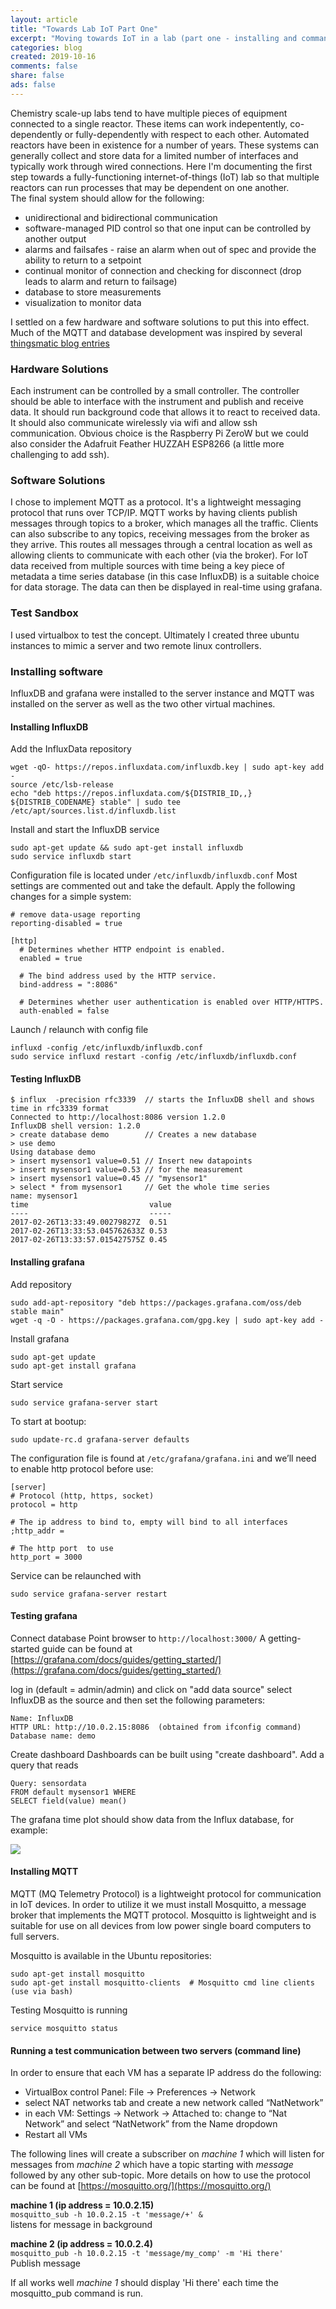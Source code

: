 ```yaml
---
layout: article
title: "Towards Lab IoT Part One"
excerpt: "Moving towards IoT in a lab (part one - installing and command-line testing)"
categories: blog
created: 2019-10-16
comments: false
share: false
ads: false
---
```


Chemistry scale-up labs tend to have multiple pieces of equipment connected to a single reactor.  These items can work indepentently, co-dependently or fully-dependently with respect to each other.  Automated reactors have been in existence for a number of years.  These systems can generally collect and store data for a limited number of interfaces and typically work through wired connections.  Here I'm documenting the first step towards a fully-functioning internet-of-things (IoT) lab so that multiple reactors can run processes that may be dependent on one another.  
The final system should allow for the following:

-  unidirectional and bidirectional communication
-  software-managed PID control so that one input can be controlled by another output
-  alarms and failsafes - raise an alarm when out of spec and provide the ability to return to a setpoint
-  continual monitor of connection and checking for disconnect (drop leads to alarm and return to failsage)
-  database to store measurements
-  visualization to monitor data

I settled on a few hardware and software solutions to put this into effect.  Much of the MQTT and database development was inspired by several [thingsmatic blog entries](https://thingsmatic.com/2016/06/24/a-self-hosted-mqtt-environment-for-internet-of-things-part-1/)

### Hardware Solutions
Each instrument can be controlled by a small controller.  The controller should be able to interface with the instrument and publish and receive data.  It should run background code that allows it to react to received data.  It should also communicate wirelessly via wifi and allow ssh communication.  Obvious choice is the Raspberry Pi ZeroW but we could also consider the Adafruit Feather HUZZAH ESP8266 (a little more challenging to add ssh).

### Software Solutions
I chose to implement MQTT as a protocol.  It's a lightweight messaging protocol that runs over TCP/IP.  MQTT works by having clients publish messages through topics to a broker, which manages all the traffic.  Clients can also subscribe to any topics, receiving messages from the broker as they arrive.  This routes all messages through a central location as well as allowing clients to communicate with each other (via the broker).  For IoT data received from multiple sources with time being a key piece of metadata a time series database (in this case InfluxDB) is a suitable choice for data storage.  The data can then be displayed in real-time using grafana.

### Test Sandbox
I used virtualbox to test the concept.  Ultimately I created three ubuntu instances to mimic a server and two remote linux controllers.

### Installing software

InfluxDB and grafana were installed to the server instance and MQTT was installed on the server as well as the two other virtual machines.

#### Installing InfluxDB
Add the InfluxData repository
```
wget -qO- https://repos.influxdata.com/influxdb.key | sudo apt-key add -
source /etc/lsb-release
echo "deb https://repos.influxdata.com/${DISTRIB_ID,,} ${DISTRIB_CODENAME} stable" | sudo tee /etc/apt/sources.list.d/influxdb.list
```
Install and start the InfluxDB service
```
sudo apt-get update && sudo apt-get install influxdb
sudo service influxdb start
```
Configuration file is located under `/etc/influxdb/influxdb.conf`
Most settings are commented out and take the default.  Apply the following changes for a simple system:
```
# remove data-usage reporting
reporting-disabled = true

[http]
  # Determines whether HTTP endpoint is enabled.
  enabled = true

  # The bind address used by the HTTP service.
  bind-address = ":8086"

  # Determines whether user authentication is enabled over HTTP/HTTPS.
  auth-enabled = false
```
Launch / relaunch with config file
```
influxd -config /etc/influxdb/influxdb.conf
sudo service influxd restart -config /etc/influxdb/influxdb.conf
```

#### Testing InfluxDB

```
$ influx  -precision rfc3339  // starts the InfluxDB shell and shows time in rfc3339 format
Connected to http://localhost:8086 version 1.2.0
InfluxDB shell version: 1.2.0
> create database demo        // Creates a new database
> use demo
Using database demo
> insert mysensor1 value=0.51 // Insert new datapoints
> insert mysensor1 value=0.53 // for the measurement
> insert mysensor1 value=0.45 // "mysensor1"
> select * from mysensor1     // Get the whole time series
name: mysensor1                
time                           value
----                           -----
2017-02-26T13:33:49.00279827Z  0.51
2017-02-26T13:33:53.045762633Z 0.53
2017-02-26T13:33:57.015427575Z 0.45
```

#### Installing grafana

Add repository
```
sudo add-apt-repository "deb https://packages.grafana.com/oss/deb stable main"
wget -q -O - https://packages.grafana.com/gpg.key | sudo apt-key add -
```

Install grafana
```
sudo apt-get update
sudo apt-get install grafana
```

Start service
```
sudo service grafana-server start
```

To start at bootup:
```
sudo update-rc.d grafana-server defaults
```

The configuration file is found at `/etc/grafana/grafana.ini` and we’ll need to enable http protocol before use:
```
[server]
# Protocol (http, https, socket)
protocol = http

# The ip address to bind to, empty will bind to all interfaces
;http_addr =

# The http port  to use
http_port = 3000
```

Service can be relaunched with
```
sudo service grafana-server restart
```

#### Testing grafana

Connect database
Point browser to `http://localhost:3000/`
A getting-started guide can be found at [https://grafana.com/docs/guides/getting_started/](https://grafana.com/docs/guides/getting_started/)

log in (default = admin/admin) and click on "add data source"
select InfluxDB as the source and then set the following parameters:
```
Name: InfluxDB
HTTP URL: http://10.0.2.15:8086  (obtained from ifconfig command)
Database name: demo
```

Create dashboard
Dashboards can be built using "create dashboard".
Add a query that reads 
```
Query: sensordata
FROM default mysensor1 WHERE
SELECT field(value) mean()
```

The grafana time plot should show data from the Influx database, for example:

![](/images/drafts/grafana_example.png)

#### Installing MQTT

MQTT (MQ Telemetry Protocol) is a lightweight protocol for communication in IoT devices.  In order to utilize it we must install Mosquitto, a message broker that implements the MQTT protocol.  Mosquitto is lightweight and is suitable for use on all devices from low power single board computers to full servers.

Mosquitto is available in the Ubuntu repositories:
```
sudo apt-get install mosquitto
sudo apt-get install mosquitto-clients  # Mosquitto cmd line clients (use via bash)
```

Testing Mosquitto is running
```
service mosquitto status
```

#### Running a test communication between two servers (command line)

In order to ensure that each VM has a separate IP address do the following:

-  VirtualBox control Panel: File -> Preferences -> Network
-  select NAT networks tab and create a new network called “NatNetwork”
-  in each VM: Settings -> Network -> Attached to: change to “Nat Network” and select “NatNetwork” from the Name dropdown
-  Restart all VMs

The following lines will create a subscriber on *machine 1* which will listen for messages from *machine 2* which have a topic starting with *message* followed by any other sub-topic.  More details on how to use the protocol can be found at [https://mosquitto.org/](https://mosquitto.org/)

**machine 1 (ip address = 10.0.2.15)**  
`mosquitto_sub -h 10.0.2.15 -t 'message/+' &`  
listens for message in background

**machine 2 (ip address = 10.0.2.4)**  
`mosquitto_pub -h 10.0.2.15 -t 'message/my_comp' -m 'Hi there'`  
Publish message

If all works well *machine 1* should display 'Hi there' each time the mosquitto\_pub command is run.


